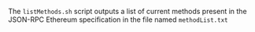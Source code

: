 The `listMethods.sh` script outputs a list of current methods present in the JSON-RPC Ethereum specification in the file named `methodList.txt`


